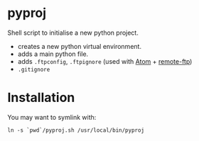 pyproj
======

Shell script to initialise a new python project.

* creates a new python virtual environment.
* adds a main python file.
* adds ```.ftpconfig```, ```.ftpignore``` (used with [Atom](https://github.com/atom/atom) + [remote-ftp](https://github.com/icetee/remote-ftp))
* ```.gitignore```

Installation
============
You may want to symlink with:

``ln -s `pwd`/pyproj.sh /usr/local/bin/pyproj``
